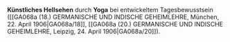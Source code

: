 
**Künstliches Hellsehen** durch **Yoga** bei entwickeltem Tagesbewusstsein ([[GA068a (18.) GERMANISCHE UND INDISCHE GEHEIMLEHRE, München, 22. April 1906|GA068a/18]], [[GA068a (20.) GERMANISCHE UND INDISCHE GEHEIMLEHRE, Leipzig, 24. April 1906|GA068a/20]]).

